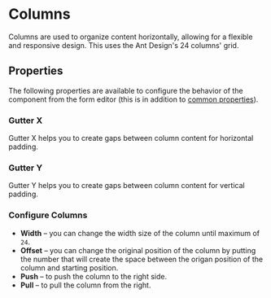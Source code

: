 # Columns

Columns are used to organize content horizontally, allowing for a flexible and responsive design. This uses the Ant Design's 24 columns' grid.

[//]: # '<iframe width="100%" height="500" src="https://pd-docs-adminportal-test.shesha.dev/shesha/forms-designer/?id=747834b4-9ef8-4088-a951-e976776b19ec" title="Columns Component" ></iframe>'

## Properties

The following properties are available to configure the behavior of the component from the form editor (this is in addition to [common properties](/docs/front-end-basics/form-components/common-component-properties)).

### Gutter X
 Gutter X helps you to create gaps between column content for horizontal padding.

### Gutter Y
 Gutter Y helps you to create gaps between column content for vertical padding.

### Configure Columns

- **Width** – you can change the width size of the column until maximum of `24`.
- **Offset** – you can change the original position of the column by putting the number that will create the space between the origan position of the column and starting position.
- **Push** – to push the column to the right side.
- **Pull** – to pull the column from the right.
